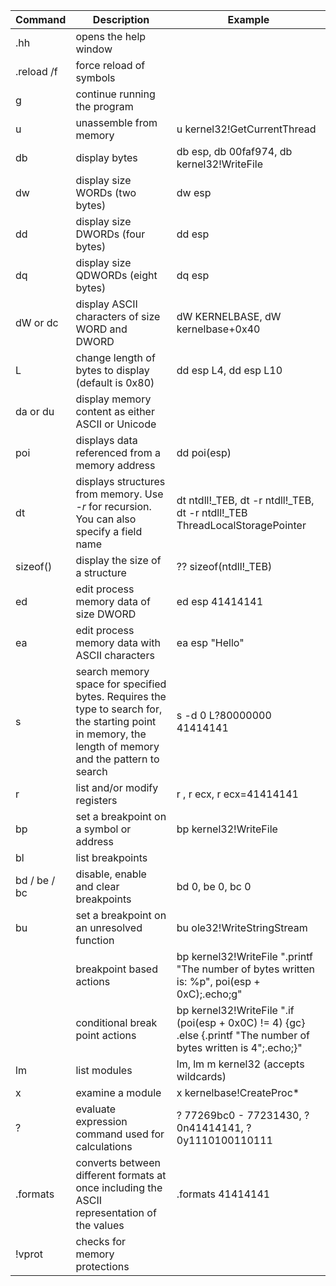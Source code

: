 |Command | Description | Example |
| -----------| ------------|----------|
| .hh | opens the help window | |
|.reload /f | force reload of symbols| |
| g          | continue running the program | |
| u         | unassemble from memory | u kernel32!GetCurrentThread |
| db | display bytes | db esp, db 00faf974, db kernel32!WriteFile |
| dw | display size WORDs (two bytes) | dw esp |
| dd | display size DWORDs (four bytes) | dd esp |
| dq | display size QDWORDs (eight bytes) | dq esp |
| dW or dc | display ASCII characters of size WORD and DWORD | dW KERNELBASE, dW kernelbase+0x40 |
| L | change length of bytes to display (default is 0x80) | dd esp L4, dd esp L10 |
| da or du | display memory content as either ASCII or Unicode | |
| poi | displays data referenced from a memory address | dd poi(esp) |
| dt | displays structures from memory. Use *-r* for recursion. You can also specify a field name | dt ntdll!\_TEB, dt -r ntdll!\_TEB, dt -r ntdll!\_TEB ThreadLocalStoragePointer |
| sizeof() | display the size of a structure | ?? sizeof(ntdll!\_TEB) |
| ed | edit process memory data of size DWORD | ed esp 41414141 |
| ea | edit process memory data with ASCII characters | ea esp "Hello" |
| s | search memory space for specified bytes. Requires the type to search for, the starting point in memory, the length of memory and the pattern to search | s -d 0 L?80000000 41414141 |
| r | list and/or modify registers | r , r ecx, r ecx=41414141
| bp | set a breakpoint on a symbol or address | bp kernel32!WriteFile |
| bl | list breakpoints | |
| bd \/ be \/ bc | disable, enable and clear breakpoints | bd 0, be 0, bc 0|
| bu | set a breakpoint on an unresolved function | bu ole32!WriteStringStream |
| | breakpoint based actions | bp kernel32!WriteFile ".printf \"The number of bytes written is: %p\", poi(esp + 0xC);.echo;g" |
| | conditional break point actions | bp kernel32!WriteFile ".if (poi(esp + 0x0C) != 4) {gc} .else {.printf \"The number of bytes written is 4\";.echo;}"
| lm | list modules | lm, lm m kernel32 (accepts wildcards) |
| x | examine a module | x kernelbase!CreateProc* | 
| ? | evaluate expression command used for calculations | ? 77269bc0 - 77231430, ? 0n41414141, ? 0y1110100110111 |
| .formats | converts between different formats at once including the ASCII representation of the values | .formats 41414141 |
| !vprot | checks for memory protections | |



